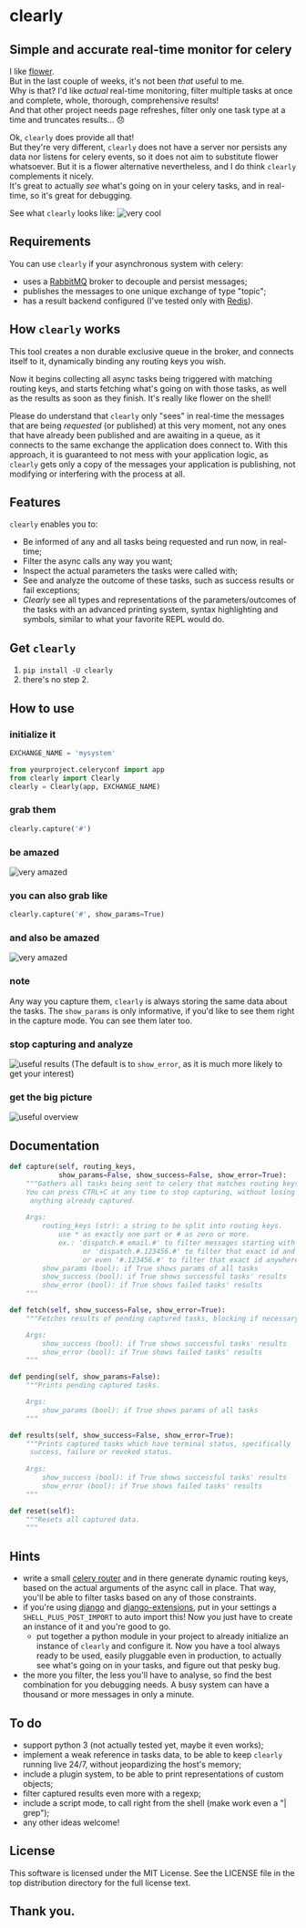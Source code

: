 # clearly
## Simple and accurate real-time monitor for celery

I like [flower](https://github.com/mher/flower).  
But in the last couple of weeks, it's not been _that_ useful to me.  
Why is that? I'd like _actual_ real-time monitoring, filter multiple tasks at once and complete, whole, thorough, comprehensive results!  
And that other project needs page refreshes, filter only one task type at a time and truncates results... 😞

Ok, `clearly` does provide all that!  
But they're very different, `clearly` does not have a server nor persists any data nor listens for celery events, so it does not aim to substitute flower whatsoever. But it is a flower alternative nevertheless, and I do think `clearly` complements it nicely.  
It's great to actually _see_ what's going on in your celery tasks, and in real-time, so it's great for debugging.

See what `clearly` looks like:
![very cool](https://raw.githubusercontent.com/rsalmei/clearly/master/img/clearly_amazed_params.png)


## Requirements

You can use `clearly` if your asynchronous system with celery:
- uses a [RabbitMQ](https://www.rabbitmq.com/) broker to decouple and persist messages;
- publishes the messages to one unique exchange of type "topic";
- has a result backend configured (I've tested only with [Redis](https://redis.io/)).


## How `clearly` works

This tool creates a non durable exclusive queue in the broker, and connects itself to it, dynamically binding any routing keys you wish.

Now it begins collecting all async tasks being triggered with matching routing keys, and starts fetching what's going on with those tasks, as well as the results as soon as they finish. It's really like flower on the shell!

Please do understand that `clearly` only "sees" in real-time the messages that are being _requested_ (or published) at this very moment, not any ones that have already been published and are awaiting in a queue, as it connects to the same exchange the application does connect to. With this approach, it is guaranteed to not mess with your application logic, as `clearly` gets only a copy of the messages your application is publishing, not modifying or interfering with the process at all.


## Features

`clearly` enables you to:
- Be informed of any and all tasks being requested and run now, in real-time;
- Filter the async calls any way you want;
- Inspect the actual parameters the tasks were called with;
- See and analyze the outcome of these tasks, such as success results or fail exceptions;
- _Clearly_ see all types and representations of the parameters/outcomes of the tasks with an advanced printing system, syntax highlighting and symbols, similar to what your favorite REPL would do.


## Get `clearly`

1. `pip install -U clearly`
2. there's no step 2.


## How to use

### initialize it

```python
EXCHANGE_NAME = 'mysystem'

from yourproject.celeryconf import app
from clearly import Clearly
clearly = Clearly(app, EXCHANGE_NAME)
```

### grab them

```python
clearly.capture('#')
```


### be amazed
![very amazed](https://raw.githubusercontent.com/rsalmei/clearly/master/img/clearly_amazed.png)


### you can also grab like

```python
clearly.capture('#', show_params=True)
```


### and also be amazed
![very amazed](https://raw.githubusercontent.com/rsalmei/clearly/master/img/clearly_cool.png)


### note
Any way you capture them, `clearly` is always storing the same data about the tasks. The `show_params` is only informative, if you'd like to see them right in the capture mode. You can see them later too.


### stop capturing and analyze
![useful results](https://raw.githubusercontent.com/rsalmei/clearly/master/img/clearly_results.png)
(The default is to `show_error`, as it is much more likely to get your interest)

### get the big picture
![useful overview](https://raw.githubusercontent.com/rsalmei/clearly/master/img/clearly_brief.png)


## Documentation

```python
def capture(self, routing_keys,
            show_params=False, show_success=False, show_error=True):
    """Gathers all tasks being sent to celery that matches routing keys.
    You can press CTRL+C at any time to stop capturing, without losing
     anything already captured.
    
    Args:
        routing_keys (str): a string to be split into routing keys.
            use * as exactly one part or # as zero or more.
            ex.: 'dispatch.# email.#' to filter messages starting with
                  or 'dispatch.#.123456.#' to filter that exact id and pos
                  or even '#.123456.#' to filter that exact id anywhere.
        show_params (bool): if True shows params of all tasks
        show_success (bool): if True shows successful tasks' results
        show_error (bool): if True shows failed tasks' results
    """

def fetch(self, show_success=False, show_error=True):
    """Fetches results of pending captured tasks, blocking if necessary.

    Args:
        show_success (bool): if True shows successful tasks' results
        show_error (bool): if True shows failed tasks' results
    """

def pending(self, show_params=False):
    """Prints pending captured tasks.

    Args:
        show_params (bool): if True shows params of all tasks
    """

def results(self, show_success=False, show_error=True):
    """Prints captured tasks which have terminal status, specifically 
     success, failure or revoked status.
    
    Args:
        show_success (bool): if True shows successful tasks' results
        show_error (bool): if True shows failed tasks' results
    """

def reset(self):
    """Resets all captured data.
    """
```


## Hints

- write a small [celery router](http://docs.celeryproject.org/en/latest/userguide/routing.html#routers) and in there generate dynamic routing keys, based on the actual arguments of the async call in place.
That way, you'll be able to filter tasks based on any of those constraints.
- if you're using [django](https://www.djangoproject.com/) and [django-extensions](https://github.com/django-extensions/django-extensions), put in your settings a `SHELL_PLUS_POST_IMPORT` to auto import this!
Now you just have to create an instance of it and you're good to go.
    - put together a python module in your project to already initialize an instance of `clearly` and configure it.
Now you have a tool always ready to be used, easily pluggable even in production, to actually see what's going on in your tasks, and figure out that pesky bug.
- the more you filter, the less you'll have to analyse, so find the best combination for you debugging needs. A busy system can have a thousand or more messages in only a minute.


## To do

- support python 3 (not actually tested yet, maybe it even works);
- implement a weak reference in tasks data, to be able to keep `clearly` running live 24/7, without jeopardizing the host's memory;
- include a plugin system, to be able to print representations of custom objects;
- filter captured results even more with a regexp;
- include a script mode, to call right from the shell (make work even a "| grep");
- any other ideas welcome!

## License
This software is licensed under the MIT License. See the LICENSE file in the top distribution directory for the full license text.

## Thank you.
